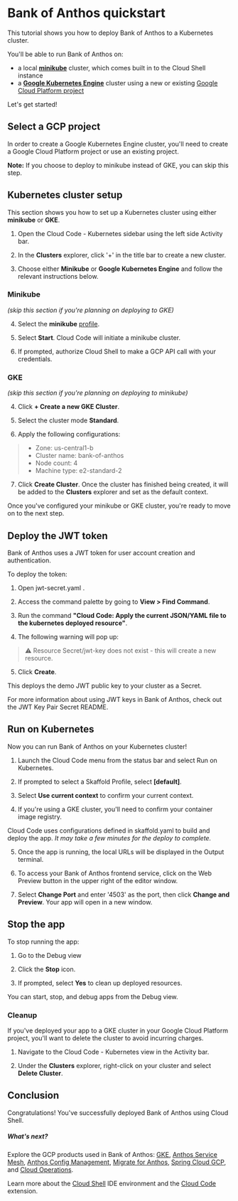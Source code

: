 # Bank of Anthos quickstart

This tutorial shows you how to deploy Bank of Anthos to a Kubernetes cluster.

You'll be able to run Bank of Anthos on:
- a local **[minikube](https://minikube.sigs.k8s.io/docs/)** cluster, which comes built in to the Cloud Shell instance
- a **[Google Kubernetes Engine](https://cloud.google.com/kubernetes-engine)** cluster using a new or existing [Google Cloud Platform project](https://cloud.google.com/resource-manager/docs/creating-managing-projects#creating_a_project)

Let's get started!


## Select a GCP project

In order to create a Google Kubernetes Engine cluster, you'll need to create a Google Cloud Platform project or use an existing project.

**Note:** If you choose to deploy to minikube instead of GKE, you can skip this step.

<walkthrough-project-setup></walkthrough-project-setup>


## Kubernetes cluster setup

This section shows you how to set up a Kubernetes cluster using either **minikube** or **GKE**.

1. Open the <walkthrough-editor-spotlight spotlightId="activity-bar-cloud-k8s">Cloud Code - Kubernetes</walkthrough-editor-spotlight> sidebar using the left side Activity bar.

2. In the <walkthrough-editor-spotlight spotlightId="cloud-code-k8s-explorer">**Clusters**</walkthrough-editor-spotlight> explorer, click <walkthrough-editor-spotlight spotlightId="cloud-code-k8s-explorer-add-cluster">'+'</walkthrough-editor-spotlight> in the title bar to create a new cluster.

3. Choose either **Minikube** or **Google Kubernetes Engine** and follow the relevant instructions below.

### Minikube
*(skip this section if you're planning on deploying to GKE)*

4. Select the **minikube** [profile](https://minikube.sigs.k8s.io/docs/commands/profile/).

5. Select **Start**. Cloud Code will initiate a minikube cluster.

6. If prompted, authorize Cloud Shell to make a GCP API call with your credentials.

### GKE
*(skip this section if you're planning on deploying to minikube)*

4. Click **+ Create a new GKE Cluster**.

5. Select the cluster mode **Standard**.

6. Apply the following configurations:
> - Zone: us-central1-b
> - Cluster name: bank-of-anthos
> - Node count: 4
> - Machine type: e2-standard-2

7. Click **Create Cluster**. Once the cluster has finished being created, it will be added to the <walkthrough-editor-spotlight spotlightId="cloud-code-k8s-explorer">**Clusters**</walkthrough-editor-spotlight> explorer and set as the default context.

Once you've configured your minikube or GKE cluster, you're ready to move on to the next step.


## Deploy the JWT token

Bank of Anthos uses a JWT token for user account creation and authentication. 

To deploy the token:

1. Open <walkthrough-editor-open-file filePath="extras/jwt/jwt-secret.yaml">jwt-secret.yaml
</walkthrough-editor-open-file>. 

2. Access the command palette by going to **View > Find Command**.

3. Run the command **"Cloud Code: Apply the current JSON/YAML file to the kubernetes deployed resource"**.   

4. The following warning will pop up:  

> ⚠️ Resource Secret/jwt-key does not exist - this will create a new resource.

5. Click **Create**.   

This deploys the demo JWT public key to your cluster as a Secret.

For more information about using JWT keys in Bank of Anthos, check out the <walkthrough-editor-open-file filePath="extras/jwt/README.md">JWT Key Pair Secret README</walkthrough-editor-open-file>.


## Run on Kubernetes

Now you can run Bank of Anthos on your Kubernetes cluster!

1. Launch the <walkthrough-editor-spotlight spotlightId="cloud-code-status-bar">Cloud Code menu</walkthrough-editor-spotlight> from the status bar and select <walkthrough-editor-spotlight spotlightId="cloud-code-run-on-k8s">Run on Kubernetes</walkthrough-editor-spotlight>.

2. If prompted to select a Skaffold Profile, select **[default]**.

3. Select **Use current context** to confirm your current context.

4. If you're using a GKE cluster, you'll need to confirm your container image registry.

Cloud Code uses configurations defined in <walkthrough-editor-open-file filePath="skaffold.yaml">skaffold.yaml</walkthrough-editor-open-file> to build and deploy the app. *It may take a few minutes for the deploy to complete.*

5. Once the app is running, the local URLs will be displayed in the <walkthrough-editor-spotlight spotlightId="output">Output</walkthrough-editor-spotlight> terminal. 

7. To access your Bank of Anthos frontend service, click on the <walkthrough-spotlight-pointer spotlightId="devshell-web-preview-button" target="cloudshell">Web Preview button</walkthrough-spotlight-pointer> in the upper right of the editor window.

8. Select **Change Port** and enter '4503' as the port, then click **Change and Preview**. Your app will open in a new window. 
 

## Stop the app

To stop running the app: 

1. Go to the <walkthrough-editor-spotlight spotlightId="activity-bar-debug">Debug view</walkthrough-editor-spotlight> 

2. Click the **Stop** icon.

3. If prompted, select **Yes** to clean up deployed resources.

You can start, stop, and debug apps from the Debug view.

### Cleanup

If you've deployed your app to a GKE cluster in your Google Cloud Platform project, you'll want to delete the cluster to avoid incurring charges.

1. Navigate to the <walkthrough-editor-spotlight spotlightId="activity-bar-cloud-k8s">Cloud Code - Kubernetes view</walkthrough-editor-spotlight> in the Activity bar.

2. Under the <walkthrough-editor-spotlight spotlightId="cloud-code-gke-explorer">**Clusters**</walkthrough-editor-spotlight> explorer, right-click on your cluster and select **Delete Cluster**.


## Conclusion

<walkthrough-conclusion-trophy></walkthrough-conclusion-trophy>

Congratulations! You've successfully deployed Bank of Anthos using Cloud Shell.

<walkthrough-inline-feedback></walkthrough-inline-feedback>

##### What's next?

Explore the GCP products used in Bank of Anthos: [GKE](https://cloud.google.com/kubernetes-engine), [Anthos Service Mesh](https://cloud.google.com/anthos/service-mesh), [Anthos Config Management](https://cloud.google.com/anthos/config-management), [Migrate for Anthos](https://cloud.google.com/migrate/anthos), [Spring Cloud GCP](https://spring.io/projects/spring-cloud-gcp), and [Cloud Operations](https://cloud.google.com/products/operations).

Learn more about the [Cloud Shell](https://cloud.google.com/shell) IDE environment and the [Cloud Code](https://cloud.google.com/code) extension.
